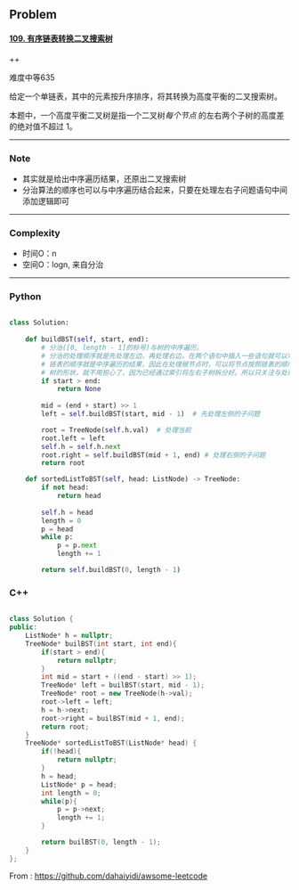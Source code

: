 ## Problem

#### [109. 有序链表转换二叉搜索树](https://leetcode-cn.com/problems/convert-sorted-list-to-binary-search-tree/)

++

难度中等635

给定一个单链表，其中的元素按升序排序，将其转换为高度平衡的二叉搜索树。

本题中，一个高度平衡二叉树是指一个二叉树*每个节点* 的左右两个子树的高度差的绝对值不超过 1。

------

### Note

- 其实就是给出中序遍历结果，还原出二叉搜索树
- 分治算法的顺序也可以与中序遍历结合起来，只要在处理左右子问题语句中间添加逻辑即可

------

### Complexity

- 时间O：n
- 空间O：logn, 来自分治

------

### Python

```python

class Solution:
           
    def buildBST(self, start, end):
        # 分治([0, length - 1]的标号)与树的中序遍历。
        # 分治的处理顺序就是先处理左边，再处理右边，在两个语句中插入一些语句就可以等价于树的中序遍历
        # 链表的顺序就是中序遍历的结果，因此在处理根节点时，可以将节点按照链表的顺序往后移动。
        # 树的形状，就不用担心了，因为已经通过索引将左右子树拆分好。所以只关注与处理顺序即可。 由于处理顺序是左中右，则节点的处理顺序就是链表b
        if start > end:
            return None
        
        mid = (end + start) >> 1
        left = self.buildBST(start, mid - 1)  # 先处理左侧的子问题

        root = TreeNode(self.h.val)  # 处理当前
        root.left = left
        self.h = self.h.next
        root.right = self.buildBST(mid + 1, end) # 处理右侧的子问题
        return root

    def sortedListToBST(self, head: ListNode) -> TreeNode:
        if not head:
            return head
        
        self.h = head
        length = 0
        p = head
        while p:
            p = p.next
            length += 1

        return self.buildBST(0, length - 1)
```

### C++

```C++

class Solution {
public:
    ListNode* h = nullptr;
    TreeNode* builBST(int start, int end){
        if(start > end){
            return nullptr;
        }
        int mid = start + ((end - start) >> 1);
        TreeNode* left = builBST(start, mid - 1);
        TreeNode* root = new TreeNode(h->val);
        root->left = left;
        h = h->next;
        root->right = builBST(mid + 1, end);
        return root;
    }
    TreeNode* sortedListToBST(ListNode* head) {
        if(!head){
            return nullptr;
        }
        h = head;
        ListNode* p = head;
        int length = 0;
        while(p){
            p = p->next;
            length += 1;
        }

        return builBST(0, length - 1);           
    }
};
```



From : https://github.com/dahaiyidi/awsome-leetcode
